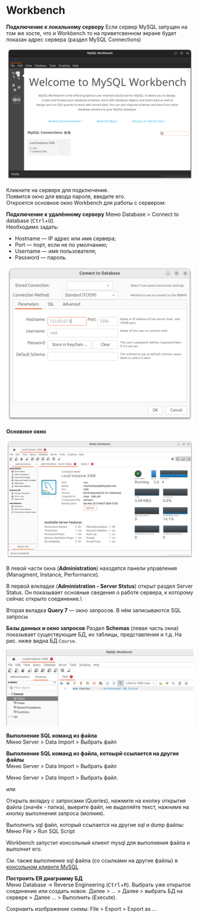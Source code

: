 # Workbench

**Подключение к локальному серверу**
Если сервер MySQL запущен на том же хосте, что и Workbench то на приветсвенном экране будет показан адрес сервера (раздел MySQL Connections)

<img src="assets/workbench_main_screen.png">

Кликните на сервере для подключения.\
Появится окно для ввода пароля, введите его.\
Откроется основное окно Workbench для работы с сервером:


**Подключение к удалённому серверу**
Меню Database > Connect to database (<kbd>Ctrl</kbd>+<kbd>U</kbd>).\
Необходимо задать:
- Hostname — IP адрес или имя сервера;
- Port — порт, если не по умолчанию;
- Username — имя пользователя;
- Password — пароль.

<img src="assets/workbench_connect.png">

**Основное окно**

<img src="assets/workbench_server_status.png">

В левой части окна (**Administration**) находятся панели управления (Managment, Instance, Performance). 

В первой влкладке 
(**Administration - Server Ststus**) открыт раздел Server Status. Он показывает основные сведения о работе сервера, к которому сейчас открыто соединение.\

Вторая вкладка **Query 7** — окно запросов. В нём записываются SQL запросы 


**Базы данных и окно запросов**
Раздел **Schemas** (левая часть окна) показывает существующие БД, их таблицы, представления и т.д. На рис. ниже видна БД `Course`.

<img src="assets/workbecn_query_schemas.png">

<br>

**Выполнение SQL команд из файла**\
Меню Server > Data Import > Выбрать файл


**Выполнение SQL команд из файла, котоырй ссылается на другие файлы**\
Меню Server > Data Import > Выбрать файл


Меню Server > Data Import > Выбрать файл.

или

Открыть вкладку с запросами (Queries), нажмите на кнопку открытия файла (значёк - папка), выерите файл, не выделяйте текст, нажниме на кнопку выполнения запроса (молния). 


Выполнить sql файл, который ссылается на другие sql и dump файлы:
Меню File >  Run SQL Script

Workbench запустит консольный клиент mysql для выполнения файла и выполнит его.


См. также выполнение sql файла (со ссылками на другие файлы) в [консольном клиенте MySQL](https://github.com/VetrovSV/DataBases/blob/main/MySQL.md#%D1%80%D0%B5%D0%B7%D0%B5%D1%80%D0%B2%D0%BD%D0%BE%D0%B5-%D0%BA%D0%BE%D0%BF%D0%B8%D1%80%D0%BE%D0%B2%D0%B0%D0%BD%D0%B8%D0%B5-%D1%8D%D0%BA%D1%81%D0%BF%D0%BE%D1%80%D1%82-%D0%B8-%D0%B8%D0%BC%D0%BF%D0%BE%D1%80%D1%82)


**Построить ER диаграмму БД**\
Меню Database -> Reverse Engineering (<kbd>Ctrl</kbd>+<kbd>R</kbd>).
Выбрать уже открытое соединение или создать новое. Далее > ... > Далее > выбрать БД на сервере > Далее ... > Выполнить (Execute).

Сохрнаить изображение схемы: File > Export > Export as ...